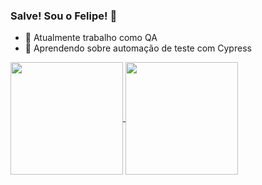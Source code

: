 ### Salve! Sou o Felipe!  👋

- 🔭 Atualmente trabalho como QA
- 🌱 Aprendendo sobre automação de teste com Cypress

<div>
<a href="https://github.com/Felipe-QA">
<img align="center" height="180em" src="https://github-readme-stats.vercel.app/api?username=felipe-qa&show_icons=true&theme=radical" />
<img align="center" height="180em" src=https://github-readme-stats.vercel.app/api/top-langs/?username=felipe-qa&layout=compact&langs_count=6&theme=radical&" />
</div>
